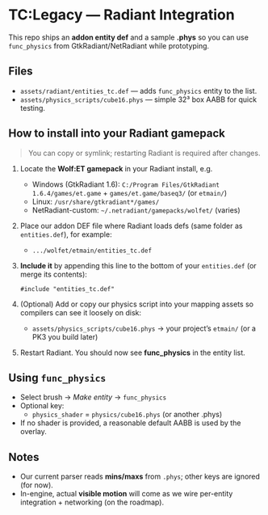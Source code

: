 # TC:Legacy — Radiant Integration

This repo ships an **addon entity def** and a sample **.phys** so you can use `func_physics` from GtkRadiant/NetRadiant while prototyping.

## Files
- `assets/radiant/entities_tc.def` — adds `func_physics` entity to the list.
- `assets/physics_scripts/cube16.phys` — simple 32³ box AABB for quick testing.

## How to install into your Radiant gamepack
> You can copy or symlink; restarting Radiant is required after changes.

1. Locate the **Wolf:ET gamepack** in your Radiant install, e.g.
   - Windows (GtkRadiant 1.6): `C:/Program Files/GtkRadiant 1.6.4/games/et.game` + `games/et.game/baseq3/` (or `etmain/`)
   - Linux: `/usr/share/gtkradiant*/games/`
   - NetRadiant-custom: `~/.netradiant/gamepacks/wolfet/` (varies)

2. Place our addon DEF file where Radiant loads defs (same folder as `entities.def`), for example:
   - `.../wolfet/etmain/entities_tc.def`

3. **Include it** by appending this line to the bottom of your `entities.def` (or merge its contents):
   ```
   #include "entities_tc.def"
   ```

4. (Optional) Add or copy our physics script into your mapping assets so compilers can see it loosely on disk:
   - `assets/physics_scripts/cube16.phys` → your project’s `etmain/` (or a PK3 you build later)

5. Restart Radiant. You should now see **func_physics** in the entity list.

## Using `func_physics`
- Select brush → *Make entity* → `func_physics`
- Optional key:
  - `physics_shader` = `physics/cube16.phys` (or another .phys)
- If no shader is provided, a reasonable default AABB is used by the overlay.

## Notes
- Our current parser reads **mins/maxs** from `.phys`; other keys are ignored (for now).
- In-engine, actual **visible motion** will come as we wire per-entity integration + networking (on the roadmap).
